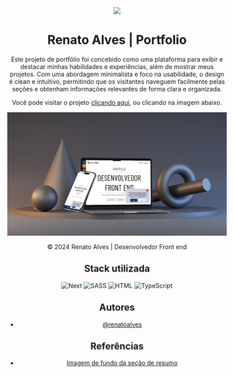 <div align="center">

<img src='public/favicon.ico' width='50' heigth='50'/>

# Renato Alves | Portfolio

Este projeto de portfólio foi concebido como uma plataforma para exibir e destacar minhas habilidades e experiências, além de mostrar meus projetos. Com uma abordagem minimalista e foco na usabilidade, o design é clean e intuitivo, permitindo que os visitantes naveguem facilmente pelas seções e obtenham informações relevantes de forma clara e organizada.

Você pode visitar o projeto [clicando aqui](https://renatoalves.site), ou clicando na imagem abaixo.

[![Imagem do projeto](public/images/portfolio.svg)](https://renatoalves.site)
<p>© 2024 Renato Alves | Desenvolvedor Front end</p>

## Stack utilizada

![Next](https://skillicons.dev/icons?i=next "Next")
![SASS](https://skillicons.dev/icons?i=sass "SASS")
![HTML](https://skillicons.dev/icons?i=html "HTML")
![TypeScript](https://skillicons.dev/icons?i=ts "TypeScript")


## Autores

- [@renatoalves](https://github.com/rena02to)


## Referências

 - [Imagem de fundo da seção de resumo](https://br.freepik.com/vetores-gratis/fundo-digital-de-codigo-binario-de-estilo-de-matriz-com-numeros-caindo_8289995.htm#&position=1&from_view=user&uuid=c1bf85f7-b02f-4b7b-aee8-e671caa8e387)

  
</div>
